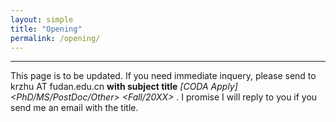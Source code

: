 ```yaml
---
layout: simple
title: "Opening"
permalink: /opening/
---
```


---

This page is to be updated. If you need immediate inquery, please send to krzhu AT fudan.edu.cn **with subject title** *[CODA Apply] <your name> <PhD/MS/PostDoc/Other> <Fall/20XX> <your affliation>*. I promise I will reply to you if you send me an email with the title.






<!-- Global site tag (gtag.js) - Google Analytics -->
<script async src="https://www.googletagmanager.com/gtag/js?id=UA-178663221-1"></script>
<script>
  window.dataLayer = window.dataLayer || [];
  function gtag(){dataLayer.push(arguments);}
  gtag('js', new Date());

  gtag('config', 'UA-178663221-1');
</script>


